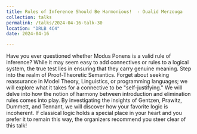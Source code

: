 ```yaml
---
title: Rules of Inference Should Be Harmonious!  - Oualid Merzouga
collection: talks
permalink: /talks/2024-04-16-talk-30
location: "DRLB 4C4"
date: 2024-04-16

---
```


Have you ever questioned whether Modus Ponens is a valid rule of inference? While it may seem easy to add connectives or rules to a logical system, the true test lies in ensuring that they carry genuine meaning. Step into the realm of Proof-Theoretic Semantics. Forget about seeking reassurance in Model Theory, Linguistics, or programming languages; we will explore what it takes for a connective to be "self-justifying." We will delve into how the notion of harmony between introduction and elimination rules comes into play. By investigating the insights of Gentzen, Prawitz, Dummett, and Tennant, we will discover how your favorite logic is incoherent. If classical logic holds a special place in your heart and you prefer it to remain this way, the organizers recommend you steer clear of this talk!

